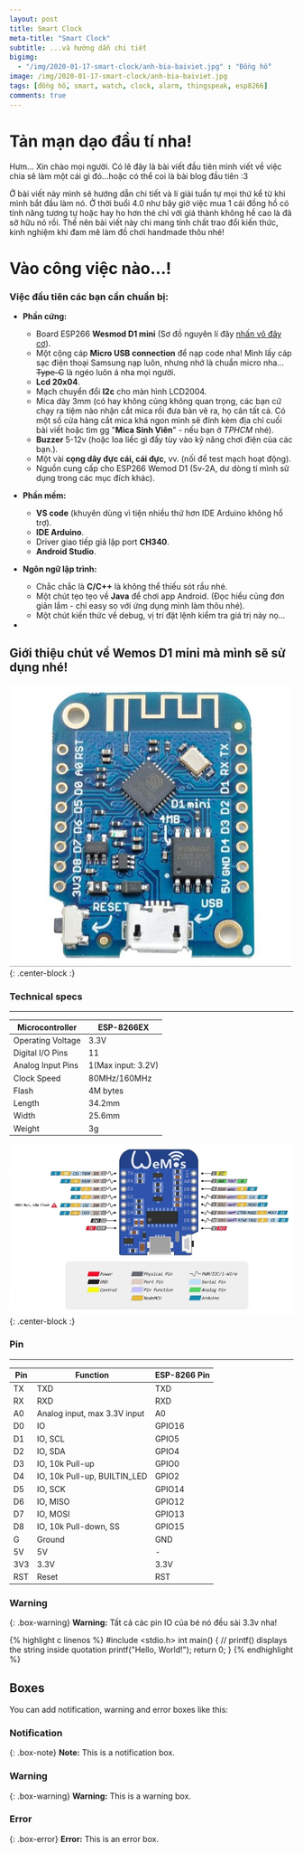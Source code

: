 ```yaml
---
layout: post
title: Smart Clock
meta-title: "Smart Clock"
subtitle: ...và hướng dẫn chi tiết
bigimg:
  - "/img/2020-01-17-smart-clock/anh-bia-baiviet.jpg" : "Đồng hồ"
image: /img/2020-01-17-smart-clock/anh-bia-baiviet.jpg
tags: [đồng hồ, smart, watch, clock, alarm, thingspeak, esp8266]
comments: true
---
```

<!-- Font chữ bự chà bá -->
<h1 class="text-center">Tản mạn dạo đầu tí nha!</h1>
<div class="spacer"></div>

Hưm... Xin chào mọi người. Có lẽ đây là bài viết đầu tiên mình viết về việc chia sẽ làm một cái gì đó...hoặc có thể coi là bài blog đầu tiên :3

Ở bài viết này mình sẽ hướng dẫn chi tiết và lí giải tuần tự mọi thứ kể từ khi mình bắt đầu làm nó. Ở thời buổi 4.0 như bây giờ việc mua 1 cái đồng hồ có tính năng tương tự hoặc hay ho hơn thé chỉ với giá thành không hề cao là đã sở hữu nó rồi. Thế nên bài viết này chi mang tính chất trao đổi kiến thức, kinh nghiệm khi đam mê làm đồ chơi handmade thôu nhé!

<!-- Font chữ bự chà bá -->
<h1 class="text-center">Vào công việc nào...!</h1>
<div class="spacer"></div>

### **Việc đầu tiên các bạn cần chuẩn bị:**
  - **Phần cứng:**
    - Board ESP266 **Wesmod D1 mini** (Sơ đồ nguyên lí đây [nhấn vô đây cơ](img/2020-01-17-smart-clock/sch_d1_mini_v3.0.0.pdf)).
    - Một cộng cáp **Micro USB connection** để nạp code nha! Mình lấy cáp sạc điện thoại Samsung nạp luôn, nhưng nhớ là chuẩn micro nha... ~~Type-C~~ là ngéo luôn á nha mọi người.
    - **Lcd 20x04**.
    - Mạch chuyển đổi **I2c** cho màn hình LCD2004.
    - Mica dày 3mm (có hay không củng không quan trọng, các bạn cứ chạy ra tiệm nào nhận cắt mica rồi đưa bản vẽ ra, họ cân tất cả. Có một số cửa hàng cắt mica khá ngon mình sẽ đính kèm địa chỉ cuối bài viết hoặc tìm gg "**Mica Sinh Viên**" - nếu bạn ở *TPHCM* nhé).
    - **Buzzer** 5-12v (hoặc loa liếc gì đấy tùy vào kỹ năng chơi điện của các bạn.).
    - Một vài **cọng dây đực cái, cái đực**, vv. (nối để test mạch hoạt động).
    - Nguồn cung cấp cho ESP266 Wemod D1 (5v-2A, dư dòng tí mình sử dụng trong các mục đích khác).
  - **Phần mềm:**
    - **VS code** (khuyên dùng vì tiện nhiều thứ hơn IDE Arduino không hổ trợ).
    - **IDE Arduino**.
    - Driver giao tiếp giả lập port **CH340**.
    - **Android Studio**.

  - **Ngôn ngữ lập trình:**
    - Chắc chắc là **C/C++** là không thể thiếu sót rầu nhé.
    - Một chút tẹo tẹo về **Java** để chơi app Android. (Đọc hiểu củng đơn giản lắm - chỉ easy so với ứng dụng mình làm thôu nhé).
    - Một chút kiến thức về debug, vị trí đặt lệnh kiểm tra giá trị này nọ...

  - 

## Giới thiệu chút về Wemos D1 mini mà mình sẽ sử dụng nhé!
![esp8266](/img/2020-01-17-smart-clock/wemos-d1-mini-500x500.jpg){: .center-block :}
### Technical specs
----------------------------------------------------------------------------

| Microcontroller | ESP-8266EX |
| --- | --- |
| Operating Voltage | 3.3V |
| Digital I/O Pins | 11 |
| Analog Input Pins | 1(Max input: 3.2V) |
| Clock Speed | 80MHz/160MHz |
| Flash | 4M bytes |
| Length | 34.2mm |
| Width | 25.6mm |
| Weight | 3g |

![pinout_esp8266](/img/2020-01-17-smart-clock/wemosD1Mini.jpg){: .center-block :}
### Pin
----------------------------------------------------

| Pin | Function | ESP-8266 Pin |
| --- | --- | --- |
| TX | TXD | TXD |
| RX | RXD | RXD |
| A0 | Analog input, max 3.3V input | A0 |
| D0 | IO | GPIO16 |
| D1 | IO, SCL | GPIO5 |
| D2 | IO, SDA | GPIO4 |
| D3 | IO, 10k Pull-up | GPIO0 |
| D4 | IO, 10k Pull-up, BUILTIN_LED | GPIO2 |
| D5 | IO, SCK | GPIO14 |
| D6 | IO, MISO | GPIO12 |
| D7 | IO, MOSI | GPIO13 |
| D8 | IO, 10k Pull-down, SS | GPIO15 |
| G | Ground | GND |
| 5V | 5V | - |
| 3V3 | 3.3V | 3.3V |
| RST | Reset | RST |

### Warning

{: .box-warning}
**Warning:** Tất cả các pin IO của bé nó đều sài 3.3v nha!

{% highlight c linenos %}
#include <stdio.h>
int main() {
   // printf() displays the string inside quotation
   printf("Hello, World!");
   return 0;
}
{% endhighlight %}

## Boxes
You can add notification, warning and error boxes like this:

### Notification

{: .box-note}
**Note:** This is a notification box.

### Warning

{: .box-warning}
**Warning:** This is a warning box.

### Error

{: .box-error}
**Error:** This is an error box.
